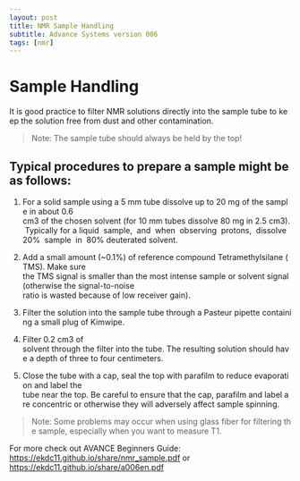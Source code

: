 ```yaml
---
layout: post
title: NMR Sample Handling
subtitle: Advance Systems version 006
tags: [nmr]
---
```


# Sample Handling
It is good practice to filter NMR solutions directly into the sample tube to keep the solution free from dust and other contamination.

> Note: The sample tube should always be held by the top!

## Typical procedures to prepare a sample might be as follows:
1. For a solid sample using a 5 mm tube dissolve up to 20 mg of the sample in about 0.6 cm3 of the chosen solvent (for 10 mm tubes dissolve 80 mg in 2.5 cm3). Typically for a liquid  sample,  and  when  observing  protons,  dissolve  20%  sample  in  80% deuterated solvent.

2.  Add a small amount (~0.1%) of reference compound Tetramethylsilane (TMS). Make sure the TMS signal is smaller than the most intense sample or solvent signal (otherwise the signal-to-noise ratio is wasted because of low receiver gain).

3. Filter the solution into the sample tube through a Pasteur pipette containing a small plug of Kimwipe.

4. Filter 0.2 cm3 of solvent through the filter into the tube. The resulting solution should have a depth of three to four centimeters.

5. Close the tube with a cap, seal the top with parafilm to reduce evaporation and label the tube near the top. Be careful to ensure that the cap, parafilm and label are concentric or otherwise they will adversely affect sample spinning.

> Note: Some problems may occur when using glass fiber for filtering the sample, especially when you want to measure T1.

For more check out AVANCE Beginners Guide: https://ekdc11.github.io/share/nmr_sample.pdf or https://ekdc11.github.io/share/a006en.pdf
